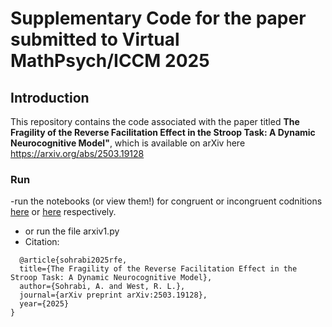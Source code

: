 # Supplementary Code for the paper submitted to Virtual MathPsych/ICCM 2025

## Introduction

This repository contains the code associated with the paper titled **The Fragility of the Reverse Facilitation Effect in the Stroop Task: A Dynamic Neurocognitive Model"**, which is available on arXiv here <https://arxiv.org/abs/2503.19128>

### Run

-run the notebooks (or view them!) for congruent or incongruent codnitions [here](https://github.com/ASohraB/PaperRFE/blob/main/tmp20000Last-tangent-cong-con1_5-2-2_5-3-3Ai1_Prj1_1.ipynb) or [here](https://github.com/ASohraB/PaperRFE/blob/main/tmp20000Last-tangent-incong-con1_5-2-2_5-3-3Ai1_Prj1_1.ipynb) respectively.
- or run the file arxiv1.py
- Citation:
```
  @article{sohrabi2025rfe,
  title={The Fragility of the Reverse Facilitation Effect in the Stroop Task: A Dynamic Neurocognitive Model},
  author={Sohrabi, A. and West, R. L.},
  journal={arXiv preprint arXiv:2503.19128},
  year={2025}
}
```
